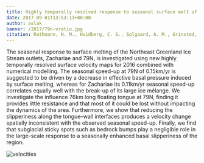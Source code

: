 ```yaml
---
title: Highly temporally resolved response to seasonal surface melt of the Zachariae and 79N glaciers in Northeast Greenland
date: 2017-09-01T13:53:13+00:00
author: aslak
banner: /2017/79n-vratio.jpg
citation: Rathmann, N. M., Hvidberg, C. S., Solgaard, A. M., Grinsted, A., Gudmundsson, G. H., Langen, P. L., Nielsen, K. P. and Kusk, A. (2017), Highly temporally resolved response to seasonal surface melt of the Zachariae and 79N outlet glaciers in Northeast Greenland. Geophys. Res. Lett.. Accepted Author Manuscript. doi:10.1002/2017GL074368
---
```


The seasonal response to surface melting of the Northeast Greenland Ice Stream outlets, Zachariae and 79N, is investigated using new highly temporally resolved surface velocity maps for 2016 combined with numerical modelling. The seasonal speed-up at 79N of 0.15km/yr is suggested to be driven by a decrease in effective basal pressure induced by surface melting, whereas for Zachariae its 0.11km/yr seasonal speed-up correlates equally well with the break-up of its large ice mélange. <!-- more --> We investigate the influence 76km long floating tongue at 79N, finding it provides little resistance and that most of it could be lost without impacting the dynamics of the area. Furthermore, we show that reducing the slipperiness along the tongue–wall interfaces produces a velocity change spatially inconsistent with the observed seasonal speed-up. Finally, we find that subglacial sticky spots such as bedrock bumps play a negligible role in the large-scale response to a seasonally enhanced basal slipperiness of the region.

![velocities](/2017/79n-model.png)
